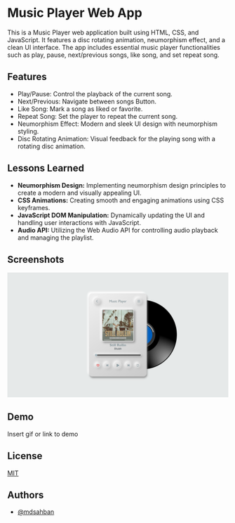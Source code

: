 
# Music Player Web App

This is a Music Player web application built using HTML, CSS, and JavaScript. It features a disc rotating animation, neumorphism effect, and a clean UI interface. The app includes essential music player functionalities such as play, pause, next/previous songs, like song, and set repeat song.

## Features

- Play/Pause: Control the playback of the current song.
- Next/Previous: Navigate between songs Button.
- Like Song: Mark a song as liked or favorite.
- Repeat Song: Set the player to repeat the current song.
- Neumorphism Effect: Modern and sleek UI design with neumorphism styling.
- Disc Rotating Animation: Visual feedback for the playing song with a rotating disc animation.


## Lessons Learned

- **Neumorphism Design:** Implementing neumorphism design principles to create a modern and visually appealing UI.
- **CSS Animations:** Creating smooth and engaging animations using CSS keyframes.
- **JavaScript DOM Manipulation:** Dynamically updating the UI and handling user interactions with JavaScript.
- **Audio API:** Utilizing the Web Audio API for controlling audio playback and managing the playlist.


## Screenshots

![App Screenshot](https://github.com/mdsahban/music-player/blob/main/preview.png)


## Demo

Insert gif or link to demo


## License

[MIT](https://choosealicense.com/licenses/mit/)


## Authors

- [@mdsahban](https://www.github.com/mdsahban)

